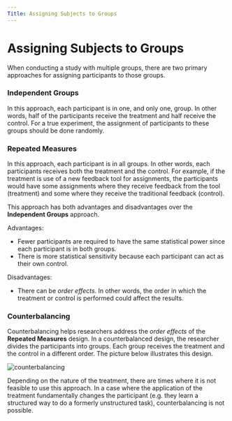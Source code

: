 ```yaml
---
Title: Assigning Subjects to Groups
---
```


# Assigning Subjects to Groups
When conducting a study with multiple groups, there are two primary approaches for assigning participants to those groups.

### Independent Groups
In this approach, each participant is in one, and only one, group. In other words, half of the participants receive the treatment and half receive the control. For a true experiment, the assignment of participants to these groups should be done randomly.

### Repeated Measures
In this approach, each participant is in all groups. In other words, each participants receives both the treatment and the control. For example, if the treatment is use of a new feedback tool for assignments, the participants would have some assignments where they receive feedback from the tool (treatment) and some where they receive the traditional feedback (control).

This approach has both advantages and disadvantages over the **Independent Groups** approach.

Advantages:
- Fewer participants are required to have the same statistical power since each participant is in both groups.
- There is more statistical sensitivity because each participant can act as their own control.

Disadvantages:
- There can be *order effects*. In other words, the order in which the treatment or control is performed could affect the results.

### Counterbalancing
Counterbalancing helps researchers address the *order effects* of the **Repeated Measures** design. In a counterbalanced design, the researcher divides the participants into groups. Each group receives the treatment and the control in a different order. The picture below illustrates this design.

![counterbalancing](../counterbalancing.png)

Depending on the nature of the treatment, there are times where it is not feasible to use this approach. In a case where the application of the treatment fundamentally changes the participant (e.g. they learn a structured way to do a formerly unstructured task), counterbalancing is not possible.

